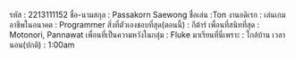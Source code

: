 รหัส : 2213111152
ชื่อ-นามสกุล : Passakorn Saewong
ชื่อเล่น :Ton
งานอดิเรก : เล่นเกม
อาชีพในอนาคต : Programmer
สิ่งที่ตัวเองชอบที่สุด(ตอนนี้) : กีต้าร์ 
เพื่อนที่สนิทที่สุด : Motonori, Pannawat
เพื่อนที่เป็นความหวังในกลุ่ม : Fluke
มาเรียนที่นี่เพราะ : ใกล้บ้าน
เวลานอน(ปกติ) : 1:00am 
